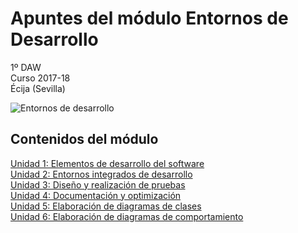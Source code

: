# Apuntes del módulo Entornos de Desarrollo

1º DAW  
Curso 2017-18  
Écija (Sevilla)  

![Entornos de desarrollo](https://www.google.es/imgres?imgurl=http%3A%2F%2Fwww.dosbit.com%2Fimages%2F2012%2F08%2FXCode-Logo-e1346304158284.jpg&imgrefurl=http%3A%2F%2Fwww.dosbit.com%2Fplataformas%2Fotros%2Fxcode-entorno-de-desarrollo-gratuito-para-mac&docid=f2LCiaw-COMYNM&tbnid=6YvFZO6gshdxWM%3A&vet=10ahUKEwjX_5qE88TWAhWM7BQKHbXhDTUQMwg9KAIwAg..i&w=800&h=800&client=ubuntu&bih=803&biw=1375&q=entornos%20de%20desarrollo&ved=0ahUKEwjX_5qE88TWAhWM7BQKHbXhDTUQMwg9KAIwAg&iact=mrc&uact=8)


## Contenidos del módulo

[Unidad 1: Elementos de desarrollo del software](1.ELEMENTOS.md)  
[Unidad 2: Entornos integrados de desarrollo](2.ENTORNOS.md)  
[Unidad 3: Diseño y realización de pruebas](3.PRUEBAS.md)  
[Unidad 4: Documentación y optimización](4.DOCUMENTACION.md)  
[Unidad 5: Elaboración de diagramas de clases](5.DIAGRAMAS_CLASES.md)  
[Unidad 6: Elaboración de diagramas de comportamiento](6.DIAGRAMAS_COMPORTAMIENTO.md)  

